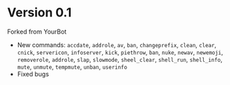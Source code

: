 # Version 0.1
Forked from YourBot
+ New commands: `accdate`, `addrole`, `av`, `ban`, `changeprefix`, `clean`, `clear`, `cnick`, `servericon`, `infoserver`, `kick`, `piethrow`, `ban`, `nuke`, `newav`, `newemoji`, `removerole`, `addrole`, `slap`, `slowmode`, `sheel_clear`, `shell_run`, `shell_info`, `mute`, `unmute`, `tempmute`, `unban`, `userinfo`
+ Fixed bugs
